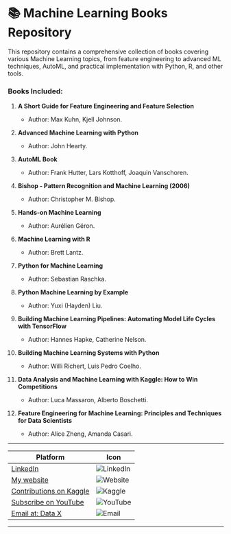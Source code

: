 # 📚 Machine Learning Books Repository  

This repository contains a comprehensive collection of books covering various Machine Learning topics, from feature engineering to advanced ML techniques, AutoML, and practical implementation with Python, R, and other tools.  

### Books Included:  

1. **A Short Guide for Feature Engineering and Feature Selection**  
   - Author: Max Kuhn, Kjell Johnson.  

2. **Advanced Machine Learning with Python**  
   - Author: John Hearty.  

3. **AutoML Book**  
   - Author: Frank Hutter, Lars Kotthoff, Joaquin Vanschoren.  

4. **Bishop - Pattern Recognition and Machine Learning (2006)**  
   - Author: Christopher M. Bishop.  

5. **Hands-on Machine Learning**  
   - Author: Aurélien Géron.  

6. **Machine Learning with R**  
   - Author: Brett Lantz.  

7. **Python for Machine Learning**  
   - Author: Sebastian Raschka.  

8. **Python Machine Learning by Example**  
   - Author: Yuxi (Hayden) Liu.  

9. **Building Machine Learning Pipelines: Automating Model Life Cycles with TensorFlow**  
   - Author: Hannes Hapke, Catherine Nelson.  

10. **Building Machine Learning Systems with Python**  
    - Author: Willi Richert, Luis Pedro Coelho.  

11. **Data Analysis and Machine Learning with Kaggle: How to Win Competitions**  
    - Author: Luca Massaron, Alberto Boschetti.  

12. **Feature Engineering for Machine Learning: Principles and Techniques for Data Scientists**  
    - Author: Alice Zheng, Amanda Casari.  

---

| Platform               | Icon                                                                                 |
|------------------------|--------------------------------------------------------------------------------------|
| [LinkedIn ](https://www.linkedin.com/in/rajaahmedalikhan)   | ![LinkedIn](https://img.shields.io/badge/-LinkedIn-0077B5?logo=linkedin&logoColor=white)   |
| [My website ](https://dataxofficial.com)         | ![Website](https://img.shields.io/badge/-Website-FF6600?logo=web&logoColor=white)         |
| [Contributions on Kaggle ](https://www.kaggle.com/datascientist97) | ![Kaggle](https://img.shields.io/badge/-Kaggle-20BEFF?logo=kaggle&logoColor=white)      |
| [Subscribe on YouTube ](https://www.youtube.com/@datax_official) | ![YouTube](https://img.shields.io/badge/-YouTube-FF0000?logo=youtube&logoColor=white) |
| [Email at: Data X](mailto:datascientist097@gmail.com)     | ![Email](https://img.shields.io/badge/-Email-D14836?logo=gmail&logoColor=white)          |  

---

